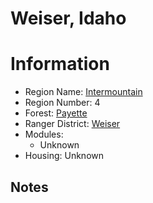 
Weiser, Idaho
=============
  
# Information  
* Region Name: [Intermountain]()  
* Region Number: 4  
* Forest: [Payette](http://www.fs.usda.gov/payette)  
* Ranger District: [Weiser]()  
* Modules:  
  - Unknown  
* Housing: Unknown  
  
## Notes

